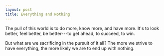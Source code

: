 ```yaml
---
layout: post
title: Everything and Nothing
---
```


The pull of this world is to do more, know more, and have more. It's to look better, feel better, be better---to get ahead, to succeed, to win.

But what are we sacrificing in the pursuit of it all? The more we strive to have everything, the more likely we are to end up with nothing.